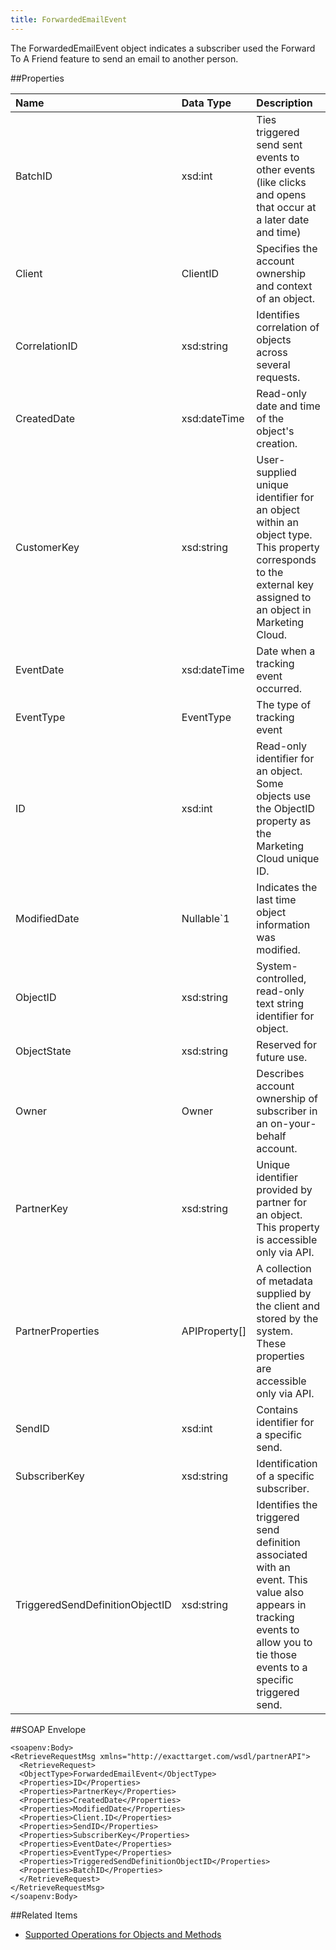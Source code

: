 ```yaml
---
title: ForwardedEmailEvent
---
```

The ForwardedEmailEvent object indicates a subscriber used the Forward To A Friend feature to send an email to another person.

##Properties
<table class="table table-hover"> <thead align="left"><tr><th>Name</th><th>Data Type</th><th>Description</th></tr></thead> <tbody><tr><td>BatchID</td><td>xsd:int</td><td>Ties triggered send sent events to other events (like clicks and opens that occur at a later date and time)</td></tr><tr><td>Client</td><td>ClientID</td><td>Specifies the account ownership and context of an object.</td></tr><tr><td>CorrelationID</td><td>xsd:string</td><td>Identifies correlation of objects across several requests.</td></tr><tr><td>CreatedDate</td><td>xsd:dateTime</td><td>Read-only date and time of the object's creation.</td></tr><tr><td>CustomerKey</td><td>xsd:string</td><td>User-supplied unique identifier for an object within an object type. This property corresponds to the external key assigned to an object in Marketing Cloud.</td></tr><tr><td>EventDate</td><td>xsd:dateTime</td><td>Date when a tracking event occurred.</td></tr><tr><td>EventType</td><td>EventType</td><td>The type of tracking event</td></tr><tr><td>ID</td><td>xsd:int</td><td>Read-only identifier for an object. Some objects use the ObjectID property as the Marketing Cloud unique ID.</td></tr><tr><td>ModifiedDate</td><td>Nullable&#96;1</td><td>Indicates the last time object information was modified.</td></tr><tr><td>ObjectID</td><td>xsd:string</td><td>System-controlled, read-only text string identifier for object.</td></tr><tr><td>ObjectState</td><td>xsd:string</td><td>Reserved for future use.</td></tr><tr><td>Owner</td><td>Owner</td><td>Describes account ownership of subscriber in an on-your-behalf account.</td></tr><tr><td>PartnerKey</td><td>xsd:string</td><td>Unique identifier provided by partner for an object. This property is accessible only via API.</td></tr><tr><td>PartnerProperties</td><td>APIProperty[]</td><td>A collection of metadata supplied by the client and stored by the system. These properties are accessible only via API.</td></tr><tr><td>SendID</td><td>xsd:int</td><td>Contains identifier for a specific send.</td></tr><tr><td>SubscriberKey</td><td>xsd:string</td><td>Identification of a specific subscriber.</td></tr><tr><td>TriggeredSendDefinitionObjectID</td><td>xsd:string</td><td>Identifies the triggered send definition associated with an event. This value also appears in tracking events to allow you to tie those events to a specific triggered send.</td></tr></tbody></table>

##SOAP Envelope
```
<soapenv:Body>
<RetrieveRequestMsg xmlns="http://exacttarget.com/wsdl/partnerAPI">
  <RetrieveRequest>
  <ObjectType>ForwardedEmailEvent</ObjectType>
  <Properties>ID</Properties>
  <Properties>PartnerKey</Properties>
  <Properties>CreatedDate</Properties>
  <Properties>ModifiedDate</Properties>
  <Properties>Client.ID</Properties>
  <Properties>SendID</Properties>
  <Properties>SubscriberKey</Properties>
  <Properties>EventDate</Properties>
  <Properties>EventType</Properties>
  <Properties>TriggeredSendDefinitionObjectID</Properties>
  <Properties>BatchID</Properties>
  </RetrieveRequest>
</RetrieveRequestMsg>
</soapenv:Body>
```
##Related Items
* [Supported Operations for Objects and Methods](https://developer.salesforce.com/docs/atlas.en-us.mc-apis.meta/mc-apis/supported_operations_for_objects_and_methods.htm)
